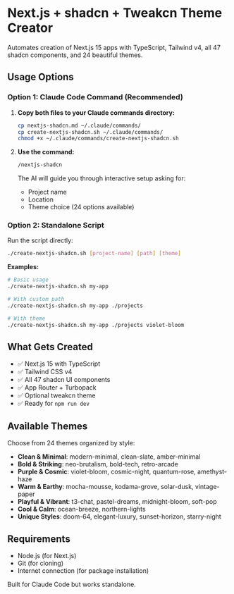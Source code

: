 # Next.js + shadcn + Tweakcn Theme Creator

Automates creation of Next.js 15 apps with TypeScript, Tailwind v4, all 47 shadcn components, and 24 beautiful themes.

## Usage Options

### Option 1: Claude Code Command (Recommended)

1. **Copy both files to your Claude commands directory:**
   ```bash
   cp nextjs-shadcn.md ~/.claude/commands/
   cp create-nextjs-shadcn.sh ~/.claude/commands/
   chmod +x ~/.claude/commands/create-nextjs-shadcn.sh
   ```

2. **Use the command:**
   ```bash
   /nextjs-shadcn
   ```

   The AI will guide you through interactive setup asking for:
   - Project name
   - Location 
   - Theme choice (24 options available)

### Option 2: Standalone Script

Run the script directly:

```bash
./create-nextjs-shadcn.sh [project-name] [path] [theme]
```

**Examples:**
```bash
# Basic usage
./create-nextjs-shadcn.sh my-app

# With custom path
./create-nextjs-shadcn.sh my-app ./projects

# With theme
./create-nextjs-shadcn.sh my-app ./projects violet-bloom
```

## What Gets Created

- ✅ Next.js 15 with TypeScript
- ✅ Tailwind CSS v4
- ✅ All 47 shadcn UI components
- ✅ App Router + Turbopack
- ✅ Optional tweakcn theme
- ✅ Ready for `npm run dev`

## Available Themes

Choose from 24 themes organized by style:
- **Clean & Minimal**: modern-minimal, clean-slate, amber-minimal
- **Bold & Striking**: neo-brutalism, bold-tech, retro-arcade  
- **Purple & Cosmic**: violet-bloom, cosmic-night, quantum-rose, amethyst-haze
- **Warm & Earthy**: mocha-mousse, kodama-grove, solar-dusk, vintage-paper
- **Playful & Vibrant**: t3-chat, pastel-dreams, midnight-bloom, soft-pop
- **Cool & Calm**: ocean-breeze, northern-lights
- **Unique Styles**: doom-64, elegant-luxury, sunset-horizon, starry-night

## Requirements

- Node.js (for Next.js)
- Git (for cloning)
- Internet connection (for package installation)

Built for Claude Code but works standalone.